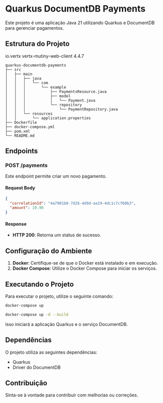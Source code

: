 # Quarkus DocumentDB Payments

Este projeto é uma aplicação Java 21 utilizando Quarkus e DocumentDB para gerenciar pagamentos.

## Estrutura do Projeto

<dependency>
  <groupId>io.vertx</groupId>
  <artifactId>vertx-mutiny-web-client</artifactId>
  <version>4.4.7</version> <!-- Use the latest compatible version -->
</dependency>

```
quarkus-documentdb-payments
├── src
│   ├── main
│   │   ├── java
│   │   │   └── com
│   │   │       └── example
│   │   │           ├── PaymentsResource.java
│   │   │           ├── model
│   │   │           │   └── Payment.java
│   │   │           └── repository
│   │   │               └── PaymentRepository.java
│   │   └── resources
│   │       └── application.properties
├── Dockerfile
├── docker-compose.yml
├── pom.xml
└── README.md
```

## Endpoints

### POST /payments

Este endpoint permite criar um novo pagamento.

#### Request Body

```json
{
  "correlationId": "4a7901b8-7d26-4d9d-aa19-4dc1c7cf60b3",
  "amount": 19.90
}
```

#### Response

- **HTTP 200**: Retorna um status de sucesso.

## Configuração do Ambiente

1. **Docker**: Certifique-se de que o Docker está instalado e em execução.
2. **Docker Compose**: Utilize o Docker Compose para iniciar os serviços.

## Executando o Projeto

Para executar o projeto, utilize o seguinte comando:

```bash
docker-compose up
```

```bash
docker-compose up -d --build
```


Isso iniciará a aplicação Quarkus e o serviço DocumentDB.

## Dependências

O projeto utiliza as seguintes dependências:

- Quarkus
- Driver do DocumentDB

## Contribuição

Sinta-se à vontade para contribuir com melhorias ou correções.